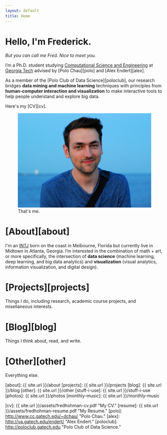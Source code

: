 ```yaml
---
layout: default
title: Home
---
```


# Hello, I'm Frederick.
*But you can call me Fred. Nice to meet you.*

I’m a Ph.D. student studying [Computational Science and Engineering][cse] at [Georgia Tech][gt] advised by [Polo Chau][polo] and [Alex Endert][alex]. 

As a member of the [Polo Club of Data Science][poloclub], our research bridges **data mining and machine learning** techniques with principles from **human-computer interaction and visualization** to make interactive tools to help people understand and explore big data.

Here's my [CV][cv].

<figure>
  <img class="full" src="/images/me.JPG" alt="That's me.">
  <figcaption>That's me.</figcaption>
</figure>

# [About][about]
I'm an [INTJ][intj] born on the coast in Melbourne, Florida but currently live in Midtown in Atlanta, Georgia. I’m interested in the combination of math + art, or more specifically, the intersection of **data science** (machine learning, deep learning, and big data analytics) and **visualization** (visual analytics, information visualization, and digital design).

# [Projects][projects]
Things I do, including research, academic course projects, and misellaneous interests.

# [Blog][blog]
Things I think about, read, and write.

# [Other][other]
Everything else.

<!-- {% for page in site.pages %}
<article class="post" style="margin-bottom:1em;">
<h2 class="post-title">
  <a href="{{ site.baseurl }}{{ post.url }}">
    {{ post.title }}
  </a>
</h2>

<time datetime="{{ post.date | date: "%B %-d, %Y" }}" class="post-date">
  {{ post.date | date: "%B %-d, %Y" }}
</time>
</article>
{% endfor %} -->

[about]: {{ site.url }}/about
[projects]: {{ site.url }}/projects
[blog]: {{ site.url }}/blog
[other]: {{ site.url }}/other
[stuff-i-use]: {{ site.url }}/stuff-i-use
[photos]: {{ site.url }}/photos
[monthly-music]: {{ site.url }}/monthly-music

[gt]: http://www.gatech.edu "Georgia Tech."
[cse]: http://cse.gatech.edu "GT Computational Science and Engineering."
[coc]: http://www.cc.gatech.edu "GT College of Computing."
[intj]: http://en.wikipedia.org/wiki/INTJ "INTJ."

[cv]: {{ site.url }}/assets/fredhohman-cv.pdf "My CV."
[resume]: {{ site.url }}/assets/fredhohman-resume.pdf "My Resume."
[polo]: http://www.cc.gatech.edu/~dchau/ "Polo Chau."
[alex]: http://va.gatech.edu/endert/ "Alex Endert."
[poloclub]: http://poloclub.gatech.edu "Polo Club of Data Science."
